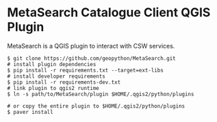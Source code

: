 MetaSearch Catalogue Client QGIS Plugin
=======================================

MetaSearch is a QGIS plugin to interact with CSW services.

```
$ git clone https://github.com/geopython/MetaSearch.git
# install plugin dependencies
$ pip install -r requirements.txt --target=ext-libs
# install developer requirements
$ pip install -r requirements-dev.txt
# link plugin to qgis2 runtime
$ ln -s path/to/MetaSearch/plugin $HOME/.qgis2/python/plugins

# or copy the entire plugin to $HOME/.qgis2/python/plugins
$ paver install
```
